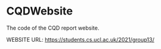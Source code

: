 # CQDWebsite
The code of the CQD report website.

WEBSITE URL: https://students.cs.ucl.ac.uk/2021/group13/
